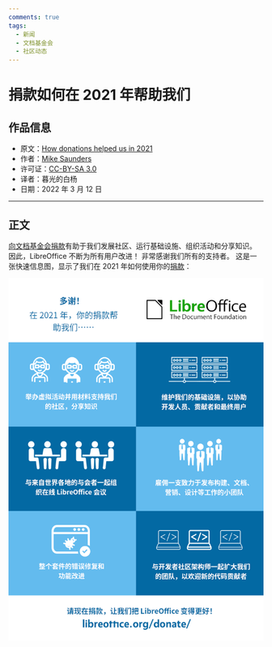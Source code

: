 ```yaml
---
comments: true
tags:
  - 新闻
  - 文档基金会
  - 社区动态
---
```


# 捐款如何在 2021 年帮助我们

## 作品信息

- 原文：[How donations helped us in 2021](https://blog.documentfoundation.org/blog/2022/02/16/how-donations-helped-us-in-2021/)
- 作者：[Mike Saunders](https://blog.documentfoundation.org/blog/author/mikesaunders/)
- 许可证：[CC-BY-SA 3.0](https://creativecommons.org/licenses/by-sa/3.0/)
- 译者：暮光的白杨
- 日期：2022 年 3 月 12 日

----

## 正文

[向文档基金会捐款](https://www.libreoffice.org/donate/)有助于我们发展社区、运行基础设施、组织活动和分享知识。 因此，LibreOffice 不断为所有用户改进！ 非常感谢我们所有的支持者。 这是一张快速信息图，显示了我们在 2021 年如何使用你的[捐款](https://www.libreoffice.org/donate/)：

![chart](./images/2022-03/LO_donate_infographic_2021.png)
